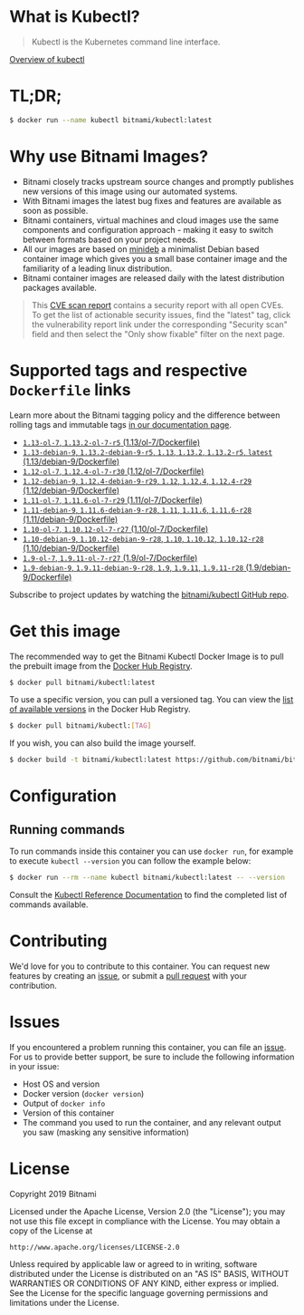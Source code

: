 
# What is Kubectl?

> Kubectl is the Kubernetes command line interface.

[Overview of kubectl](https://kubernetes.io/docs/reference/kubectl/overview/)

# TL;DR;

```bash
$ docker run --name kubectl bitnami/kubectl:latest
```

# Why use Bitnami Images?

* Bitnami closely tracks upstream source changes and promptly publishes new versions of this image using our automated systems.
* With Bitnami images the latest bug fixes and features are available as soon as possible.
* Bitnami containers, virtual machines and cloud images use the same components and configuration approach - making it easy to switch between formats based on your project needs.
* All our images are based on [minideb](https://github.com/bitnami/minideb) a minimalist Debian based container image which gives you a small base container image and the familiarity of a leading linux distribution.
* Bitnami container images are released daily with the latest distribution packages available.


> This [CVE scan report](https://quay.io/repository/bitnami/kubectl?tab=tags) contains a security report with all open CVEs. To get the list of actionable security issues, find the "latest" tag, click the vulnerability report link under the corresponding "Security scan" field and then select the "Only show fixable" filter on the next page.

# Supported tags and respective `Dockerfile` links

Learn more about the Bitnami tagging policy and the difference between rolling tags and immutable tags [in our documentation page](https://docs.bitnami.com/containers/how-to/understand-rolling-tags-containers/).


* [`1.13-ol-7`, `1.13.2-ol-7-r5` (1.13/ol-7/Dockerfile)](https://github.com/bitnami/bitnami-docker-kubectl/blob/1.13.2-ol-7-r5/1.13/ol-7/Dockerfile)
* [`1.13-debian-9`, `1.13.2-debian-9-r5`, `1.13`, `1.13.2`, `1.13.2-r5`, `latest` (1.13/debian-9/Dockerfile)](https://github.com/bitnami/bitnami-docker-kubectl/blob/1.13.2-debian-9-r5/1.13/debian-9/Dockerfile)
* [`1.12-ol-7`, `1.12.4-ol-7-r30` (1.12/ol-7/Dockerfile)](https://github.com/bitnami/bitnami-docker-kubectl/blob/1.12.4-ol-7-r30/1.12/ol-7/Dockerfile)
* [`1.12-debian-9`, `1.12.4-debian-9-r29`, `1.12`, `1.12.4`, `1.12.4-r29` (1.12/debian-9/Dockerfile)](https://github.com/bitnami/bitnami-docker-kubectl/blob/1.12.4-debian-9-r29/1.12/debian-9/Dockerfile)
* [`1.11-ol-7`, `1.11.6-ol-7-r29` (1.11/ol-7/Dockerfile)](https://github.com/bitnami/bitnami-docker-kubectl/blob/1.11.6-ol-7-r29/1.11/ol-7/Dockerfile)
* [`1.11-debian-9`, `1.11.6-debian-9-r28`, `1.11`, `1.11.6`, `1.11.6-r28` (1.11/debian-9/Dockerfile)](https://github.com/bitnami/bitnami-docker-kubectl/blob/1.11.6-debian-9-r28/1.11/debian-9/Dockerfile)
* [`1.10-ol-7`, `1.10.12-ol-7-r27` (1.10/ol-7/Dockerfile)](https://github.com/bitnami/bitnami-docker-kubectl/blob/1.10.12-ol-7-r27/1.10/ol-7/Dockerfile)
* [`1.10-debian-9`, `1.10.12-debian-9-r28`, `1.10`, `1.10.12`, `1.10.12-r28` (1.10/debian-9/Dockerfile)](https://github.com/bitnami/bitnami-docker-kubectl/blob/1.10.12-debian-9-r28/1.10/debian-9/Dockerfile)
* [`1.9-ol-7`, `1.9.11-ol-7-r27` (1.9/ol-7/Dockerfile)](https://github.com/bitnami/bitnami-docker-kubectl/blob/1.9.11-ol-7-r27/1.9/ol-7/Dockerfile)
* [`1.9-debian-9`, `1.9.11-debian-9-r28`, `1.9`, `1.9.11`, `1.9.11-r28` (1.9/debian-9/Dockerfile)](https://github.com/bitnami/bitnami-docker-kubectl/blob/1.9.11-debian-9-r28/1.9/debian-9/Dockerfile)

Subscribe to project updates by watching the [bitnami/kubectl GitHub repo](https://github.com/bitnami/bitnami-docker-kubectl).

# Get this image

The recommended way to get the Bitnami Kubectl Docker Image is to pull the prebuilt image from the [Docker Hub Registry](https://hub.docker.com/r/bitnami/kubectl).

```bash
$ docker pull bitnami/kubectl:latest
```

To use a specific version, you can pull a versioned tag. You can view the [list of available versions](https://hub.docker.com/r/bitnami/kubectl/tags/) in the Docker Hub Registry.

```bash
$ docker pull bitnami/kubectl:[TAG]
```

If you wish, you can also build the image yourself.

```bash
$ docker build -t bitnami/kubectl:latest https://github.com/bitnami/bitnami-docker-kubectl.git
```

# Configuration

## Running commands

To run commands inside this container you can use `docker run`, for example to execute `kubectl --version` you can follow the example below:

```bash
$ docker run --rm --name kubectl bitnami/kubectl:latest -- --version
```

Consult the [Kubectl Reference Documentation](https://kubernetes.io/docs/reference/generated/kubectl/kubectl-commands) to find the completed list of commands available.

# Contributing

We'd love for you to contribute to this container. You can request new features by creating an [issue](https://github.com/bitnami/bitnami-docker-kubectl/issues), or submit a [pull request](https://github.com/bitnami/bitnami-docker-kubectl/pulls) with your contribution.

# Issues

If you encountered a problem running this container, you can file an [issue](https://github.com/bitnami/bitnami-docker-kubectl/issues). For us to provide better support, be sure to include the following information in your issue:

- Host OS and version
- Docker version (`docker version`)
- Output of `docker info`
- Version of this container
- The command you used to run the container, and any relevant output you saw (masking any sensitive information)

# License

Copyright 2019 Bitnami

Licensed under the Apache License, Version 2.0 (the "License");
you may not use this file except in compliance with the License.
You may obtain a copy of the License at

    http://www.apache.org/licenses/LICENSE-2.0

Unless required by applicable law or agreed to in writing, software
distributed under the License is distributed on an "AS IS" BASIS,
WITHOUT WARRANTIES OR CONDITIONS OF ANY KIND, either express or implied.
See the License for the specific language governing permissions and
limitations under the License.

